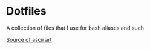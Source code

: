 # Dotfiles

A collection of files that I use for bash aliases and such

[Source of ascii art](https://textart.sh/)